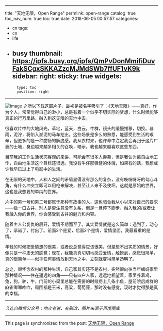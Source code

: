 
---
title: "天地无限，Open Range"
permlink: open-range
catalog: true
toc_nav_num: true
toc: true
date: 2018-06-05 00:57:57
categories:
- cn
tags:
- cn
- life
- busy
thumbnail: https://ipfs.busy.org/ipfs/QmPvDonMmifiDuvFakSCgxSKKAZzcMJMdSWb7ffUF1vK9k
sidebar:
    right:
        sticky: true
widgets:
    -
        type: toc
        position: right
---


![image](https://ipfs.busy.org/ipfs/QmPvDonMmifiDuvFakSCgxSKKAZzcMJMdSWb7ffUF1vK9k)
之所以下载这部片子，最初是被名字吸引了：《天地无限》——真好，作为个人，常常觉得自己的渺小，总是有着一个似乎不切实际的梦想，什么时候能够真正的行万里路，融入到这无限的天地中去。

很喜欢片中的大地风光，草地，蓝天，白云，牛群，镜头的缓慢推移，切换。暴雨，泥泞，将陷入淤泥的马车挖出，这些场景是多么的熟悉，能感受到生活的艰辛，但更多的是一种酣畅的解脱感。我从农村来，也许命中注定我会再归于这片广袤的土地，身边越来越多相关的召唤，暗示，我也越来越喜欢这些东西。

目前我的工作生活状态客观的来讲，可能会有很多人羡慕，但是我认为离自由地工作，自由地生活这个目标还很远。我没有牛仔那强健的体魄，如果有的话，我想或许我早已过上了电影中的生活。

在无限的天地中，人和人之间的矛盾显得没有那么的复杂，没有吱吱呀呀的勾心斗角，有什么冲突立即可以用枪来解决，甚至让人来不及使坏。这就是原始的世界，这也是我想要的单纯的世界。

片中的男一号和男二号都属于那种有故事的人，这也暗合我从小以来对自己的要求——做一口古井，别人是否注意没有关系，但是一旦停下脚步，融入我的/或者让我融入你的世界，你会感受到古井的魅力和内容。

随着主人公复仇的展开，爱情不期而至了。其实爱情就是这么简单：遇到了，动心了，承诺了，付出了。前面2个是爱，后面2个是情，爱情里面，我最看重的是情。

年轻的时候把爱情想的很美，或者说总觉得应该很美，但是想不出实质的情景，好像只是一种虚无的感觉；现在，我能真真切切地感受爱情，触摸到，感觉很简单，真的很简单——似乎任何事情放到天地之中，立刻就变得简单透明了。

总之，很怀念农村的那种生活，自己家其实还不是农村，突然很向往当年姨妈家里那种情况——住在遥远的四角——只有四户人家，远远地相望着，家里养着鸡，兔，狗，驴，牛，门前的小渠里总能在需要的时候捞上几条小鱼，屋前院后成群的麻雀唧唧咋咋，周围都是玉米，高粱，葡萄藤，那时没有感觉，现时才觉得那是真的幸福。

***
*节选自微信公众号：吻火者说，有删改，图片来源于百度图库*

- - -

This page is synchronized from the post: [天地无限，Open Range](https://steemit.com/@julian2013/open-range)
